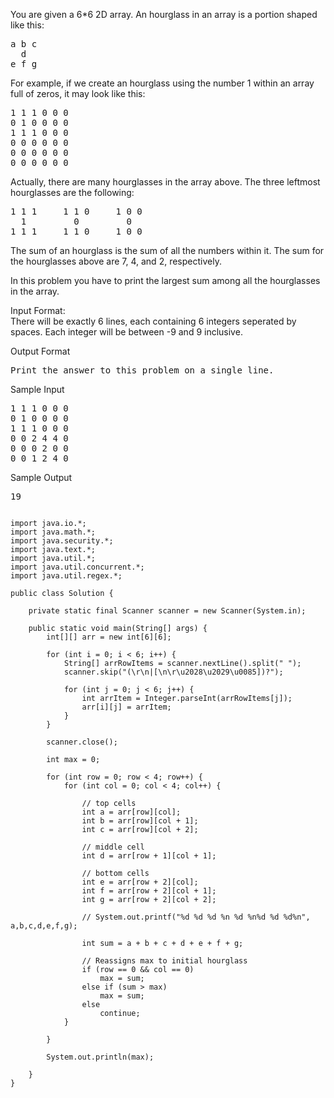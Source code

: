You are given a 6*6 2D array. An hourglass in an array is a portion shaped like this:
<pre>
a b c
  d
e f g
</pre>

For example, if we create an hourglass using the number 1 within an array full of zeros, it may look like this:
<pre>
1 1 1 0 0 0
0 1 0 0 0 0
1 1 1 0 0 0
0 0 0 0 0 0
0 0 0 0 0 0
0 0 0 0 0 0
</pre>

Actually, there are many hourglasses in the array above. The three leftmost hourglasses are the following:
<pre>
1 1 1     1 1 0     1 0 0
  1         0         0
1 1 1     1 1 0     1 0 0
</pre>

The sum of an hourglass is the sum of all the numbers within it. The sum for the hourglasses above are 7, 4, and 2, respectively.

In this problem you have to print the largest sum among all the hourglasses in the array.

Input Format:  
There will be exactly 6 lines, each containing 6 integers seperated by spaces. Each integer will be between -9 and 9 inclusive.

Output Format
<pre>
Print the answer to this problem on a single line.
</pre>

Sample Input
<pre>
1 1 1 0 0 0
0 1 0 0 0 0
1 1 1 0 0 0
0 0 2 4 4 0
0 0 0 2 0 0
0 0 1 2 4 0
</pre>

Sample Output
<pre>
19
</pre>

<pre><code>
import java.io.*;
import java.math.*;
import java.security.*;
import java.text.*;
import java.util.*;
import java.util.concurrent.*;
import java.util.regex.*;

public class Solution {

    private static final Scanner scanner = new Scanner(System.in);

    public static void main(String[] args) {
        int[][] arr = new int[6][6];

        for (int i = 0; i < 6; i++) {
            String[] arrRowItems = scanner.nextLine().split(" ");
            scanner.skip("(\r\n|[\n\r\u2028\u2029\u0085])?");

            for (int j = 0; j < 6; j++) {
                int arrItem = Integer.parseInt(arrRowItems[j]);
                arr[i][j] = arrItem;
            }
        }

        scanner.close();

        int max = 0;

        for (int row = 0; row < 4; row++) {
            for (int col = 0; col < 4; col++) {

                // top cells
                int a = arr[row][col];
                int b = arr[row][col + 1];
                int c = arr[row][col + 2];

                // middle cell
                int d = arr[row + 1][col + 1];

                // bottom cells
                int e = arr[row + 2][col];
                int f = arr[row + 2][col + 1];
                int g = arr[row + 2][col + 2];

                // System.out.printf("%d %d %d %n %d %n%d %d %d%n", a,b,c,d,e,f,g);

                int sum = a + b + c + d + e + f + g;

                // Reassigns max to initial hourglass
                if (row == 0 && col == 0)
                    max = sum;
                else if (sum > max)
                    max = sum;
                else
                    continue;
            }

        }

        System.out.println(max);

    }
}
</code></pre>